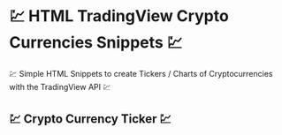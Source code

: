 # 💹 HTML TradingView Crypto Currencies Snippets 💹
💹 Simple HTML Snippets to create Tickers / Charts of Cryptocurrencies with the TradingView API 💹

## 💹 Crypto Currency Ticker 💹


